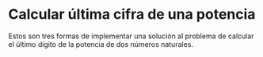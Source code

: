# Calcular última cifra de una potencia

Estos son tres formas de implementar una solución al problema de calcular el último dígito de la potencia de dos números naturales.
